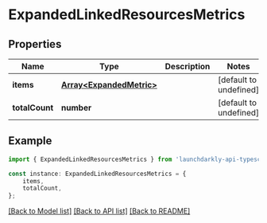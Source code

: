 # ExpandedLinkedResourcesMetrics


## Properties

Name | Type | Description | Notes
------------ | ------------- | ------------- | -------------
**items** | [**Array&lt;ExpandedMetric&gt;**](ExpandedMetric.md) |  | [default to undefined]
**totalCount** | **number** |  | [default to undefined]

## Example

```typescript
import { ExpandedLinkedResourcesMetrics } from 'launchdarkly-api-typescript';

const instance: ExpandedLinkedResourcesMetrics = {
    items,
    totalCount,
};
```

[[Back to Model list]](../README.md#documentation-for-models) [[Back to API list]](../README.md#documentation-for-api-endpoints) [[Back to README]](../README.md)
